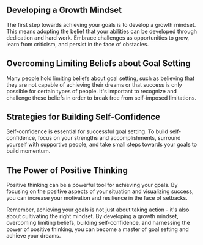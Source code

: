 
Developing a Growth Mindset
---------------------------

The first step towards achieving your goals is to develop a growth mindset. This means adopting the belief that your abilities can be developed through dedication and hard work. Embrace challenges as opportunities to grow, learn from criticism, and persist in the face of obstacles.

Overcoming Limiting Beliefs about Goal Setting
----------------------------------------------

Many people hold limiting beliefs about goal setting, such as believing that they are not capable of achieving their dreams or that success is only possible for certain types of people. It's important to recognize and challenge these beliefs in order to break free from self-imposed limitations.

Strategies for Building Self-Confidence
---------------------------------------

Self-confidence is essential for successful goal setting. To build self-confidence, focus on your strengths and accomplishments, surround yourself with supportive people, and take small steps towards your goals to build momentum.

The Power of Positive Thinking
------------------------------

Positive thinking can be a powerful tool for achieving your goals. By focusing on the positive aspects of your situation and visualizing success, you can increase your motivation and resilience in the face of setbacks.

Remember, achieving your goals is not just about taking action - it's also about cultivating the right mindset. By developing a growth mindset, overcoming limiting beliefs, building self-confidence, and harnessing the power of positive thinking, you can become a master of goal setting and achieve your dreams.
